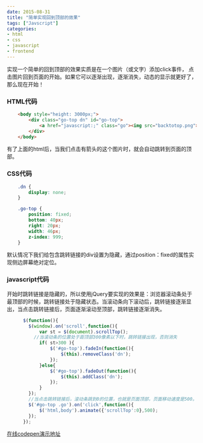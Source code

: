 ```yaml
---
date: 2015-08-31
title: "简单实现回到顶部的效果"
tags: ["Javscript"]
categories:
- html
- css
- javascript
- frontend
---
```


实现一个简单的回到顶部的效果实质是在一个图片（或文字）添加click事件，
点击图片回到页面的开始。如果它可以逐渐出现，逐渐消失，动态的显示就更好了，那么现在开始！

### HTML代码

```html
    <body style="height: 3000px;">
    	<div class="go-top dn" id="go-top">
    	    <a href="javascript:;" class="go"><img src="backtotop.png"></a>
    	</div>
    </body>
```
有了上面的html后，当我们点击有箭头的这个图片时，就会自动跳转到页面的顶部。

### CSS代码

```css
    .dn {
    	display: none;
    }

    .go-top {
    	position: fixed;
    	bottom: 40px;
    	right: 20px;
    	width: 46px;
    	z-index: 999;
    }
```
默认情况下我们给包含跳转链接的div设置为隐藏，通过position：fixed的属性实现侧边屏幕绝对定位。

### javascript代码

开始时跳转链接是隐藏的，所以使用jQuery要实现的效果是：浏览器滚动条处于最顶部的时候，跳转链接处于隐藏状态。当滚动条向下滚动后，跳转链接逐渐显出，当点击跳转链接后，页面逐渐滚动至顶部，跳转链接逐渐消失。

```javascript
      $(function(){
      	$(window).on('scroll',function(){
      		var st = $(document).scrollTop();
          //当滚动条的位置处于距顶部300像素以下时，跳转链接出现，否则消失
      		if( st>300 ){
      			$('#go-top').fadeIn(function(){
      				$(this).removeClass('dn');
      			});
      		}else{
      			$('#go-top').fadeOut(function(){
      				$(this).addClass('dn');
      			});
      		}
      	});
        //当点击跳转链接后，滚动条跳到0的位置，也就是页面顶部，页面移动速度是500。
      	$('#go-top .go').on('click',function(){
      		$('html,body').animate({'scrollTop':0},500);
      	});
      });
```

[在线codepen演示地址](http://codepen.io/runfastlynda/pen/rONMrj)
